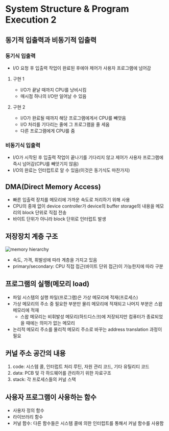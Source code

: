 # System Structure & Program Execution 2

## 동기적 입출력과 비동기적 입출력

### 동기식 입출력

* I/O 요청 후 입출력 작업이 완료된 후에야 제어가 사용자 프로그램에 넘어감

1. 구현 1
    * I/O가 끝날 때까지 CPU를 낭비시킴
    * 매시점 하나의 I/O만 일어날 수 있음

2. 구현 2
    * I/O가 완료될 때까지 해당 프로그램에게서 CPU를 빼앗음
    * I/O 처리를 기다리는 줄에 그 프로그램을 줄 세움
    * 다른 프로그램에게 CPU를 줌

### 비동기식 입출력

* I/O가 시작된 후 입출력 작업이 끝나기를 기다리지 않고 제어가 사용자 프로그램에 즉시 넘어감(CPU를 빼앗기지 않음)
* I/O의 완료는 인터럽트로 알 수 있음(이것은 동기식도 마찬가지)

## DMA(Direct Memory Access)

* 빠른 입출력 장치를 메모리에 가까운 속도로 처리하기 위해 사용
* CPU의 중재 없이 device controller가 device의 buffer storage의 내용을 메모리의 block 단위로 직접 전송
* 바이트 단위가 아니라 block 단위로 인터럽트 발생

## 저장장치 계층 구조

![memory hierarchy](https://static.tvtropes.org/pmwiki/pub/images/memory_hierarchy.jpg)

* 속도, 가격, 휘발성에 따라 계층을 가지고 있음
* primary/secondary: CPU 직접 접근(바이트 단위 접근)이 가능한지에 따라 구분

## 프로그램의 실행(메모리 load)

* 파일 시스템의 실행 파일(프로그램)은 가상 메모리에 적재(프로세스)
* 가상 메모리의 주소 중 필요한 부분만 물리 메모리에 적재되고 나머지 부분은 스왑 메모리에 적재
    * 스왑 메모리는 비휘발성 메모리(하드디스크)에 저장되지만 컴퓨터가 종료되었을 때에는 의미가 없는 메모리
* 논리적 메모리 주소를 물리적 메모리 주소로 바꾸는 address translation 과정이 필요

## 커널 주소 공간의 내용

1. code: 시스템 콜, 인터럽트 처리 루틴, 자원 관리 코드, 기타 유틸리티 코드
2. data: PCB 및 각 하드웨어를 관리하기 위한 자료구조
3. stack: 각 프로세스들의 커널 스택

## 사용자 프로그램이 사용하는 함수

* 사용자 정의 함수
* 라이브러리 함수
* 커널 함수: 다른 함수들은 시스템 콜에 의한 인터럽트를 통해서 커널 함수를 사용함
